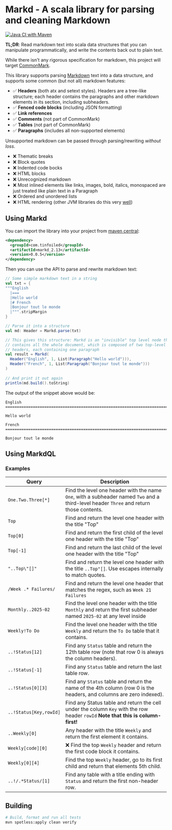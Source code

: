 Markd - A scala library for parsing and cleaning Markdown
==============================================================================

[![Java CI with Maven](https://github.com/RyanSkraba/markd/actions/workflows/maven.yml/badge.svg)](https://github.com/RyanSkraba/markd/actions/workflows/maven.yml)

**TL;DR**: Read markdown text into scala data structures that you can manipulate programmatically, and write the contents back out to plain text.

While there isn't any rigorous specification for markdown, this project will target [CommonMark](https://commonmark.org).

This library supports parsing [Markdown](https://en.wikipedia.org/wiki/Markdown) text into a data structure, and supports some common (but not all) markdown features:

* ✅ **Headers** (both atx and setext styles). Headers are a tree-like structure; each header contains the paragraphs and other markdown elements in its section, including subheaders.
* ✅ **Fenced code blocks** (including JSON formatting)
* ✅ **Link references**
* ✅ **Comments** (not part of CommonMark)
* ✅ **Tables** (not part of CommonMark)
* ✅ **Paragraphs** (includes all non-supported elements)

Unsupported markdown can be passed through parsing/rewriting _without loss_.

* ❌ Thematic breaks
* ❌ Block quotes
* ❌ Indented code bocks
* ❌ HTML blocks
* ❌ Unrecognized markdown
* ❌ Most inlined elements like links, images, bold, italics, monospaced are just treated like plain text in a Paragraph
* ❌ Ordered and unordered lists
* ❌ HTML rendering (other JVM libraries do this very [well](https://github.com/commonmark/commonmark-java))

<!--
Internal notes:

https://spec.commonmark.org/current/#thematic-breaks

TODO:
- Add Break parsing
- Add indented code block parsing  
- FormatCfg 
  - minify
  - atx or setext
  - fenced break style

```bash
  __query_examples=$(byexample_go_markd query --query $'..Using MarkdQL.Examples.!Query' readme.md)
  awk -v newblock="$__query_examples" '
            BEGIN { replacing=0 }
            /{{{/{ print; print newblock; print "}}}"; replacing=1; next }
            /}}}/ && replacing { replacing=0; next }
            !replacing { print }
          ' "$(find . -name MarkdQL.scala)" >/tmp/MarkdQL.scala &&
    mv /tmp/MarkdQL.scala "$(find . -name MarkdQL.scala)"
```

-->

Using Markd
------------------------------------------------------------------------------

You can import the library into your project from [maven central](https://central.sonatype.com/artifact/com.tinfoiled/markd_2.13):

```xml
<dependency>
  <groupId>com.tinfoiled</groupId>
  <artifactId>markd_2.13</artifactId>
  <version>0.0.5</version>
</dependency>
```

Then you can use the API to parse and rewrite markdown text:

```scala
// Some simple markdown text in a string
val txt = {
"""English
  |===
  |Hello world
  |# French
  |Bonjour tout le monde
  |""".stripMargin
}

// Parse it into a structure
val md: Header = Markd.parse(txt)

// This gives this structure: Markd is an "invisible" top level node that
// contains all the whole document, which is composed of two top-level 
// headers, each containing one paragraph
val result = Markd(
  Header("English", 1, List(Paragraph("Hello world"))),
  Header("French", 1, List(Paragraph("Bonjour tout le monde")))
)
  
// And print it out again  
println(md.build().toString)
```

The output of the snippet above would be:

```m̀arkdown
English
==============================================================================

Hello world

French
==============================================================================

Bonjour tout le monde
```

Using MarkdQL
------------------------------------------------------------------------------

### Examples

| Query                  | Description                                                                                                                             |
|------------------------|-----------------------------------------------------------------------------------------------------------------------------------------|
| `One.Two.Three[*]`     | Find the level one header with the name `One`, with a subheader named `Two` and a third-level header `Three` and return those contents. |
| `Top`                  | Find and return the level one header with the title "Top"                                                                               |
| `Top[0]`               | Find and return the first child of the level one header with the title "Top"                                                            |
| `Top[-1]`              | Find and return the last child of the level one header with the title "Top"                                                             |
| `"..Top\"[]"`          | Find and return the level one header with the title `..Top"[]`. Use escapes internally to match quotes.                                 |
| `/Week .* Failures/`   | Find and return the level one header that matches the regex, such as `Week 21 Failures`                                                 |
| `Monthly..2025-02`     | Find the level one header with the title `Monthly` and return the first subheader named `2025-02` at any level inside                   |
| `Weekly!To Do`         | Find the level one header with the title `Weekly` and return the `To Do` table that it contains.                                        |
| `..!Status[12]`        | Find any `Status` table and return the 12th table row (note that row 0 is always the column headers).                                   |
| `..!Status[-1]`        | Find any `Status` table and return the last table row.                                                                                  |
| `..!Status[0][3]`      | Find any `Status` table and return the name of the 4th column (row 0 is the headers, and columns are zero indexed).                     |
| `..!Status[Key,rowId]` | Find any Status table and return the cell under the column `Key` with the row header `rowId`  **Note that this is column-first!**       |
| `..Weekly[0]`          | Any header with the title `Weekly` and return the first element it contains.                                                            |
| `Weekly[code][0]`      | ❌ Find the top `Weekly` header and return the first code block it contains.                                                             |
| `Weekly[0][4]`         | Find the top `Weekly` header, go to its first child and return that elements 5th child.                                                 |
| `..!/.*Status/[1]`     | Find any table with a title ending with `Status` and return the first non-header row.                                                   |

Building
------------------------------------------------------------------------------

```sh
# Build, format and run all tests
mvn spotless:apply clean verify
```
